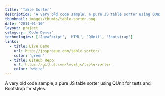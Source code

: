 ```yaml
---
title: 'Table Sorter'
description: 'A very old code sample, a pure JS table sorter using QUnit for tests and Bootstrap for styles.'
thumbnail: images/thumbs/table-sorter.png
date: '2014-01-10'
layout: project
category: 'Code Demos'
technologies: ['JavaScript', 'HTML', 'QUnit', 'Bootstrap']
links:
  - title: Live Demo
    url: http://josprague.com/table-sorter/
    color: 'green'
  - title: GitHub Repo
    url: https://github.com/localjo/table-sorter
    color: 'white'
---
```


A very old code sample, a pure JS table sorter using QUnit for tests and Bootstrap for styles.
